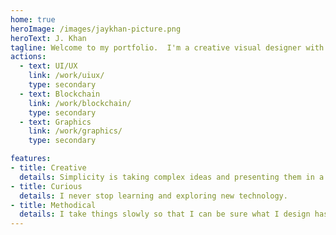 ```yaml
---
home: true
heroImage: /images/jaykhan-picture.png
heroText: J. Khan
tagline: Welcome to my portfolio.  I'm a creative visual designer with a passion for web3. I've split up my work projects with details into the following categories...
actions:
  - text: UI/UX
    link: /work/uiux/
    type: secondary
  - text: Blockchain
    link: /work/blockchain/
    type: secondary
  - text: Graphics
    link: /work/graphics/
    type: secondary

features:
- title: Creative
  details: Simplicity is taking complex ideas and presenting them in a way that is easy to use.
- title: Curious
  details: I never stop learning and exploring new technology.
- title: Methodical
  details: I take things slowly so that I can be sure what I design has meaning and utility. 
---
```

